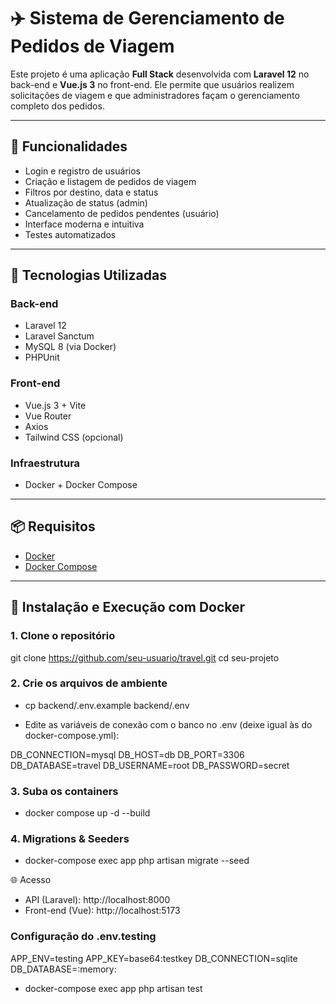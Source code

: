 # ✈️ Sistema de Gerenciamento de Pedidos de Viagem

Este projeto é uma aplicação **Full Stack** desenvolvida com **Laravel 12** no back-end e **Vue.js 3** no front-end. Ele permite que usuários realizem solicitações de viagem e que administradores façam o gerenciamento completo dos pedidos.

---

## 🚀 Funcionalidades

- Login e registro de usuários
- Criação e listagem de pedidos de viagem
- Filtros por destino, data e status
- Atualização de status (admin)
- Cancelamento de pedidos pendentes (usuário)
- Interface moderna e intuitiva
- Testes automatizados

---

## 🧱 Tecnologias Utilizadas

### Back-end
- Laravel 12
- Laravel Sanctum
- MySQL 8 (via Docker)
- PHPUnit

### Front-end
- Vue.js 3 + Vite
- Vue Router
- Axios
- Tailwind CSS (opcional)

### Infraestrutura
- Docker + Docker Compose

---

## 📦 Requisitos

- [Docker](https://www.docker.com/)
- [Docker Compose](https://docs.docker.com/compose/)

---

## 🔧 Instalação e Execução com Docker

### 1. Clone o repositório

git clone https://github.com/seu-usuario/travel.git
cd seu-projeto

### 2. Crie os arquivos de ambiente

- cp backend/.env.example backend/.env

- Edite as variáveis de conexão com o banco no .env (deixe igual às do docker-compose.yml):

DB_CONNECTION=mysql
DB_HOST=db
DB_PORT=3306
DB_DATABASE=travel
DB_USERNAME=root
DB_PASSWORD=secret

### 3. Suba os containers

- docker compose up -d --build

### 4. Migrations & Seeders

- docker-compose exec app php artisan migrate --seed

🌐 Acesso

- API (Laravel): http://localhost:8000
- Front-end (Vue): http://localhost:5173

### Configuração do .env.testing

APP_ENV=testing
APP_KEY=base64:testkey
DB_CONNECTION=sqlite
DB_DATABASE=:memory:

- docker-compose exec app php artisan test